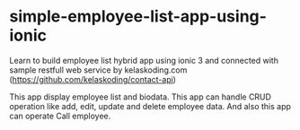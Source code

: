 # simple-employee-list-app-using-ionic
Learn to build employee list hybrid app using ionic 3 and connected with sample restfull web service by kelaskoding.com (https://github.com/kelaskoding/contact-api)


This app display employee list and biodata. This app can handle CRUD operation like add, edit, update and delete employee data. And also this app can operate Call employee. 
